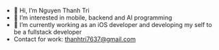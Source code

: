 - 👋 Hi, I’m Nguyen Thanh Tri
- 👀 I’m interested in mobile, backend and AI programming
- 🌱 I’m currently working as an iOS developer and developing my self to be a fullstack developer
- Contact for work: thanhtri7637@gmail.com
